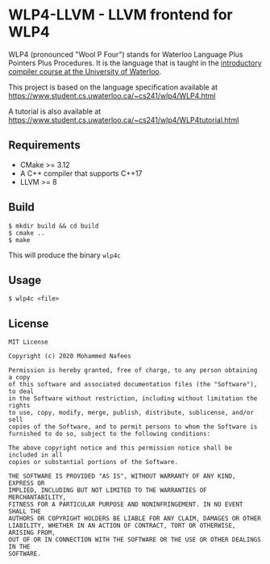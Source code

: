 # WLP4-LLVM - LLVM frontend for WLP4

WLP4 (pronounced "Wool P Four") stands for Waterloo Language Plus Pointers Plus Procedures. It is the language that is taught in the [introductory compiler course at the University of Waterloo](https://www.student.cs.uwaterloo.ca/~cs241).

This project is based on the language specification available at https://www.student.cs.uwaterloo.ca/~cs241/wlp4/WLP4.html

A tutorial is also available at https://www.student.cs.uwaterloo.ca/~cs241/wlp4/WLP4tutorial.html

## Requirements
- CMake >= 3.12
- A C++ compiler that supports C++17
- LLVM >= 8

## Build

```
$ mkdir build && cd build
$ cmake ..
$ make
```
This will produce the binary `wlp4c`

## Usage

```
$ wlp4c <file>
```

## License

```
MIT License

Copyright (c) 2020 Mohammed Nafees

Permission is hereby granted, free of charge, to any person obtaining a copy
of this software and associated documentation files (the "Software"), to deal
in the Software without restriction, including without limitation the rights
to use, copy, modify, merge, publish, distribute, sublicense, and/or sell
copies of the Software, and to permit persons to whom the Software is
furnished to do so, subject to the following conditions:

The above copyright notice and this permission notice shall be included in all
copies or substantial portions of the Software.

THE SOFTWARE IS PROVIDED "AS IS", WITHOUT WARRANTY OF ANY KIND, EXPRESS OR
IMPLIED, INCLUDING BUT NOT LIMITED TO THE WARRANTIES OF MERCHANTABILITY,
FITNESS FOR A PARTICULAR PURPOSE AND NONINFRINGEMENT. IN NO EVENT SHALL THE
AUTHORS OR COPYRIGHT HOLDERS BE LIABLE FOR ANY CLAIM, DAMAGES OR OTHER
LIABILITY, WHETHER IN AN ACTION OF CONTRACT, TORT OR OTHERWISE, ARISING FROM,
OUT OF OR IN CONNECTION WITH THE SOFTWARE OR THE USE OR OTHER DEALINGS IN THE
SOFTWARE.
```
